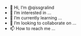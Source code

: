 - 👋 Hi, I’m @qissgralind
- 👀 I’m interested in ...
- 🌱 I’m currently learning ...
- 💞️ I’m looking to collaborate on ...
- 📫 How to reach me ...

<!---
qissgralind/qissgralind is a ✨ special ✨ repository because its `README.md` (this file) appears on your GitHub profile.
You can click the Preview link to take a look at your changes.
--->
